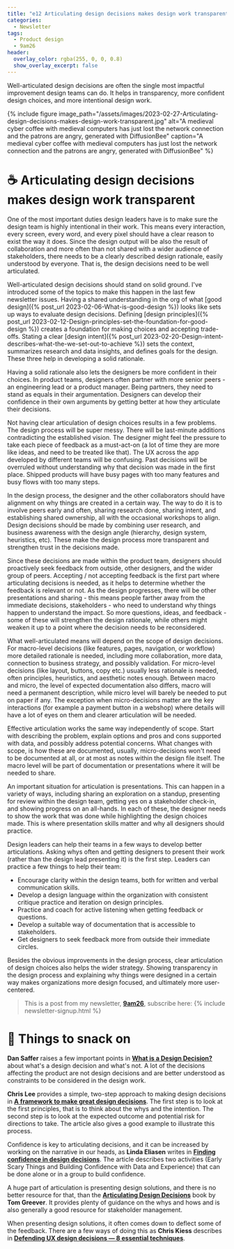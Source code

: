 ```yaml
---
title: "e12 Articulating design decisions makes design work transparent"
categories:
  - Newsletter
tags:
  - Product design
  - 9am26
header:
  overlay_color: rgba(255, 0, 0, 0.8)
  show_overlay_excerpt: false
---
```


Well-articulated design decisions are often the single most impactful improvement design teams can do. It helps in transparency, more confident design choices, and more intentional design work.

{% include figure image_path="/assets/images/2023-02-27-Articulating-design-decisions-makes-design-work-transparent.jpg" alt="A medieval cyber coffee with medieval computers has just lost the network connection and the patrons are angry, generated with DiffusionBee" caption="A medieval cyber coffee with medieval computers has just lost the network connection and the patrons are angry, generated with DiffusionBee" %}

# ☕  Articulating design decisions makes design work transparent

One of the most important duties design leaders have is to make sure the design team is highly intentional in their work. This means every interaction, every screen, every word, and every pixel should have a clear reason to exist the way it does. Since the design output will be also the result of collaboration and more often than not shared with a wider audience of stakeholders, there needs to be a clearly described design rationale, easily understood by everyone. That is, the design decisions need to be well articulated.

Well-articulated design decisions should stand on solid ground. I've introduced some of the topics to make this happen in the last few newsletter issues. Having a shared understanding in the org of what [good design]({% post_url 2023-02-06-What-is-good-design %}) looks like sets up ways to evaluate design decisions. Defining [design principles]({% post_url 2023-02-12-Design-principles-set-the-foundation-for-good-design %}) creates a foundation for making choices and accepting trade-offs. Stating a clear [design intent]({% post_url 2023-02-20-Design-intent-describes-what-the-we-set-out-to-achieve %}) sets the context, summarizes research and data insights, and defines goals for the design. These three help in developing a solid rationale.

Having a solid rationale also lets the designers be more confident in their choices. In product teams, designers often partner with more senior peers - an engineering lead or a product manager. Being partners, they need to stand as equals in their argumentation. Designers can develop their confidence in their own arguments by getting better at how they articulate their decisions.

Not having clear articulation of design choices results in a few problems. The design process will be super messy. There will be last-minute additions contradicting the established vision. The designer might feel the pressure to take each piece of feedback as a must-act-on (a lot of time they are more like ideas, and need to be treated like that). The UX across the app developed by different teams will be confusing. Past decisions will be overruled without understanding why that decision was made in the first place. Shipped products will have busy pages with too many features and busy flows with too many steps.

In the design process, the designer and the other collaborators should have alignment on why things are created in a certain way. The way to do it is to involve peers early and often, sharing research done, sharing intent, and establishing shared ownership, all with the occasional workshops to align. Design decisions should be made by combining user research, and business awareness with the design angle (hierarchy, design system, heuristics, etc). These make the design process more transparent and strengthen trust in the decisions made.

Since these decisions are made within the product team, designers should proactively seek feedback from outside, other designers, and the wider group of peers. Accepting / not accepting feedback is the first part where articulating decisions is needed, as it helps to determine whether the feedback is relevant or not. As the design progresses, there will be other presentations and sharing - this means people farther away from the immediate decisions, stakeholders - who need to understand why things happen to understand the impact. So more questions, ideas, and feedback - some of these will strengthen the design rationale, while others might weaken it up to a point where the decision needs to be reconsidered.

What well-articulated means will depend on the scope of design decisions. For macro-level decisions (like features, pages, navigation, or workflow) more detailed rationale is needed, including more collaboration, more data, connection to business strategy, and possibly validation. For micro-level decisions (like layout, buttons, copy etc.) usually less rationale is needed, often principles, heuristics, and aesthetic notes enough. Between macro and micro, the level of expected documentation also differs, macro will need a permanent description, while micro level will barely be needed to put on paper if any. The exception when micro-decisions matter are the key interactions (for example a payment button in a webshop) where details will have a lot of eyes on them and clearer articulation will be needed.

Effective articulation works the same way independently of scope. Start with describing the problem, explain options and pros and cons supported with data, and possibly address potential concerns. What changes with scope, is how these are documented, usually, micro-decisions won't need to be documented at all, or at most as notes within the design file itself. The macro level will be part of documentation or presentations where it will be needed to share.

An important situation for articulation is presentations. This can happen in a variety of ways, including sharing an exploration on a standup, presenting for review within the design team, getting yes on a stakeholder check-in, and showing progress on an all-hands. In each of these, the designer needs to show the work that was done while highlighting the design choices made. This is where presentation skills matter and why all designers should practice.

Design leaders can help their teams in a few ways to develop better articulations. Asking whys often and getting designers to present their work (rather than the design lead presenting it) is the first step. Leaders can practice a few things to help their team:
- Encourage clarity within the design teams, both for written and verbal communication skills.
- Develop a design language within the organization with consistent critique practice and iteration on design principles.
- Practice and coach for active listening when getting feedback or questions.
- Develop a suitable way of documentation that is accessible to stakeholders.
- Get designers to seek feedback more from outside their immediate circles.

Besides the obvious improvements in the design process, clear articulation of design choices also helps the wider strategy. Showing transparency in the design process and explaining why things were designed in a certain way makes organizations more design focused, and ultimately more user-centered.

> This is a post from my newsletter, **[9am26](https://polgarp.com/categories/newsletter/)**, subscribe here:
> {% include newsletter-signup.html %}

# 🍪 Things to snack on

**Dan Saffer** raises a few important points in **[What is a Design Decision?](https://odannyboy.medium.com/what-is-a-design-decision-21fb7fb17089)** about what's a design decision and what's not. A lot of the decisions affecting the product are not design decisions and are better understood as constraints to be considered in the design work.

**Chris Lee** provides a simple, two-step approach to making design decisions in **[A framework to make great design decisions](https://uxdesign.cc/a-framework-to-make-great-design-decisions-ce4a366bf3e1)**. The first step is to look at the first principles, that is to think about the whys and the intention. The second step is to look at the expected outcome and potential risk for directions to take. The article also gives a good example to illustrate this process.

Confidence is key to articulating decisions, and it can be increased by working on the narrative in our heads, as **Linda Eliasen** writes in **[Finding confidence in design decisions](https://www.figma.com/blog/finding-confidence-in-design-decisions/)**. The article describes two activities (Early Scary Things and Building Confidence with Data and Experience) that can be done alone or in a group to build confidence.

A huge part of articulation is presenting design solutions, and there is no better resource for that, than the **[Articulating Design Decisions](https://www.oreilly.com/library/view/articulating-design-decisions/9781491921555/)** book by **Tom Greever**. It provides plenty of guidance on the whys and hows and is also generally a good resource for stakeholder management. 

When presenting design solutions, it often comes down to deflect some of the feedback. There are a few ways of doing this as **Chris Kiess** describes in **[Defending UX design decisions — 8 essential techniques](http://chriskiess.net/defending-ux-design-decisions-8-essential-techniques/)**.